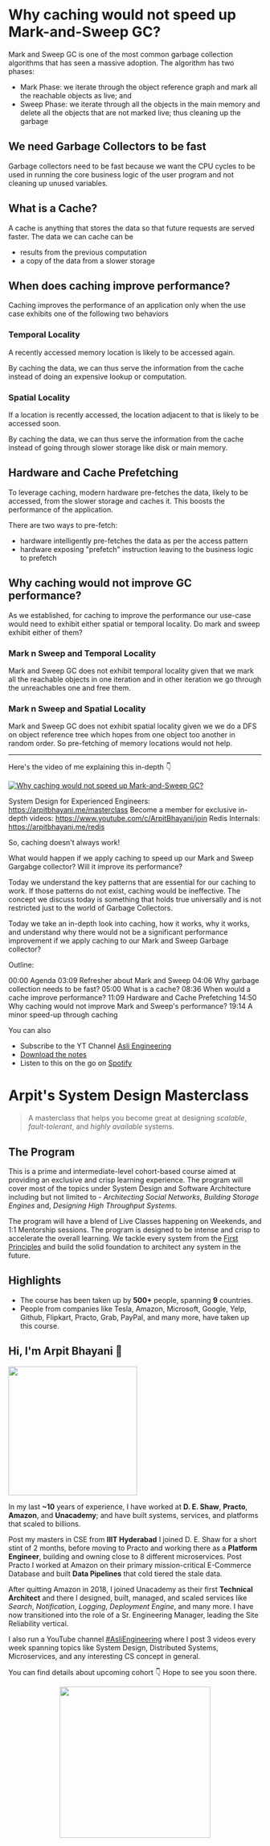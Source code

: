 Why caching would not speed up Mark-and-Sweep GC?
===


Mark and Sweep GC is one of the most common garbage collection algorithms that has seen a massive adoption. The algorithm has two phases:

- Mark Phase: we iterate through the object reference graph and mark all the reachable objects as live; and
- Sweep Phase: we iterate through all the objects in the main memory and delete all the objects that are not marked live; thus cleaning up the garbage

## We need Garbage Collectors to be fast

Garbage collectors need to be fast because we want the CPU cycles to be used in running the core business logic of the user program and not cleaning up unused variables.

## What is a Cache?

A cache is anything that stores the data so that future requests are served faster. The data we can cache can be

- results from the previous computation
- a copy of the data from a slower storage

## When does caching improve performance?

Caching improves the performance of an application only when the use case exhibits one of the following two behaviors

### Temporal Locality

A recently accessed memory location is likely to be accessed again.

By caching the data, we can thus serve the information from the cache instead of doing an expensive lookup or computation.

### Spatial Locality

If a location is recently accessed, the location adjacent to that is likely to be accessed soon.

By caching the data, we can thus serve the information from the cache instead of going through slower storage like disk or main memory.

## Hardware and Cache Prefetching

To leverage caching, modern hardware pre-fetches the data, likely to be accessed, from the slower storage and caches it. This boosts the performance of the application.

There are two ways to pre-fetch:

- hardware intelligently pre-fetches the data as per the access pattern
- hardware exposing "prefetch" instruction leaving to the business logic to prefetch

## Why caching would not improve GC performance?

As we established, for caching to improve the performance our use-case would need to exhibit either spatial or temporal locality. Do mark and sweep exhibit either of them?

### Mark n Sweep and Temporal Locality

Mark and Sweep GC does not exhibit temporal locality given that we mark all the reachable objects in one iteration and in other iteration we go through the unreachables one and free them.

### Mark n Sweep and Spatial Locality

Mark and Sweep GC does not exhibit spatial locality given we we do a DFS on object reference tree which hopes from one object too another in random order. So pre-fetching of memory locations would not help.
<hr />


<p>Here's the video of me explaining this in-depth 👇‍</p>

[![Why caching would not speed up Mark-and-Sweep GC?](https://i.ytimg.com/vi/LkympMbgmCo/mqdefault.jpg)](https://www.youtube.com/watch?v=LkympMbgmCo)

System Design for Experienced Engineers: https://arpitbhayani.me/masterclass
Become a member for exclusive in-depth videos: https://www.youtube.com/c/ArpitBhayani/join
Redis Internals: https://arpitbhayani.me/redis

So, caching doesn't always work!

What would happen if we apply caching to speed up our Mark and Sweep Gargabge collector? Will it improve its performance?

Today we understand the key patterns that are essential for our caching to work. If those patterns do not exist, caching would be ineffective. The concept we discuss today is something that holds true universally and is not restricted just to the world of Garbage Collectors.

Today we take an in-depth look into caching, how it works, why it works, and understand why there would not be a significant performance improvement if we apply caching to our Mark and Sweep Garbage collector?

Outline:

00:00 Agenda
03:09 Refresher about Mark and Sweep
04:06 Why garbage collection needs to be fast?
05:00 What is a cache?
08:36 When would a cache improve performance?
11:09 Hardware and Cache Prefetching
14:50 Why caching would not improve Mark and Sweep's performance?
19:14 A minor speed-up through caching

You can also
 - Subscribe to the YT Channel [Asli Engineering](https://youtube.com/c/ArpitBhayani)
 - [Download the notes](https://drive.google.com/file/d/1GpbYMPJPS78hOlN6KRagF58S7lvQfhh4/view?usp=sharing)
 - Listen to this on the go on [Spotify](https://open.spotify.com/show/7qMoamm2iZQrsPVm6IQLoD)

# Arpit's System Design Masterclass

> A masterclass that helps you become great at designing _scalable_, _fault-tolerant_, and _highly available_ systems.

## The Program

This is a prime and intermediate-level cohort-based course aimed at providing an exclusive and crisp learning experience. The program will cover most of the topics under System Design and Software Architecture including but not limited to - _Architecting Social Networks_, _Building Storage Engines_ and, _Designing High Throughput Systems_.

The program will have a blend of Live Classes happening on Weekends, and 1:1 Mentorship sessions. The program is designed to be intense and crisp to accelerate the overall learning. We tackle every system from the [First Principles](https://en.wikipedia.org/wiki/First_principle) and build the solid foundation to architect any system in the future.


## Highlights

 - The course has been taken up by __500+__ people, spanning __9__ countries.
 - People from companies like Tesla, Amazon, Microsoft, Google, Yelp, Github, Flipkart, Practo, Grab, PayPal, and many more, have taken up this course.


## Hi, I'm Arpit Bhayani 👋

<img width="256px" src="https://edge.arpitbhayani.me/img/arpit.jpg" />

In my last **~10** years of experience, I have worked at **D. E. Shaw**, **Practo**, **Amazon**, and **Unacademy**; and have built systems, services, and platforms that scaled to billions.

Post my masters in CSE from **IIIT Hyderabad** I joined D. E. Shaw for a short stint of 2 months, before moving to Practo and working there as a **Platform Engineer**, building and owning close to 8 different microservices. Post Practo I worked at Amazon on their primary mission-critical E-Commerce Database and built **Data Pipelines** that cold tiered the stale data.

After quitting Amazon in 2018, I joined Unacademy as their first **Technical Architect** and there I designed, built, managed, and scaled services like _Search_, _Notification_, _Logging_, _Deployment Engine_, and many more. I have now transitioned into the role of a Sr. Engineering Manager, leading the Site Reliability vertical.

I also run a YouTube channel [#AsliEngineering](https://www.youtube.com/c/ArpitBhayani) where I post 3 videos every week spanning topics like System Design, Distributed Systems, Microservices, and any interesting CS concept in general.

You can find details about upcoming cohort 👇‍ Hope to see you soon there.

<center>
<a target="_blank" href="https://arpitbhayani.me/masterclass">
<img src="https://user-images.githubusercontent.com/4745789/137859181-d4499cf4-ce65-4466-8b88-a078ece0f081.PNG" width="300px" />
</a>
</center>